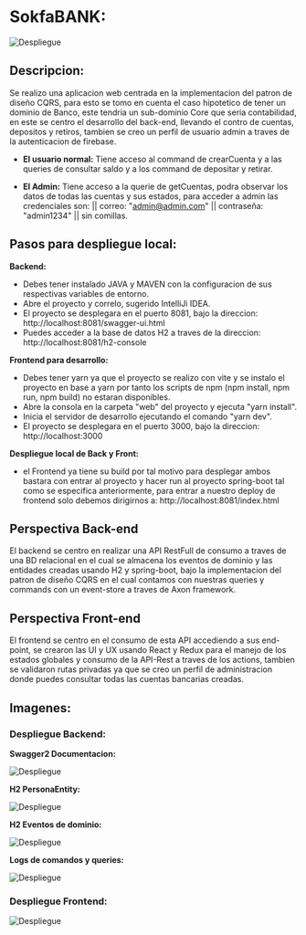 # SokfaBANK:

![Despliegue](https://res.cloudinary.com/df8qzqymf/image/upload/v1642782652/Captura_de_pantalla_2022-01-21_112040_px8wl6.png)

## Descripcion:

Se realizo una aplicacion web centrada en la implementacion del patron de diseño CQRS, para esto se tomo en cuenta el caso hipotetico
de tener un dominio de Banco, este tendria un sub-dominio Core que seria contabilidad, en este se centro el
desarrollo del back-end, llevando el contro de cuentas, depositos y retiros, tambien se creo un perfil de usuario 
admin a traves de la autenticacion de firebase.

- **El usuario normal:**
  Tiene acceso al command de crearCuenta y a las queries de consultar saldo y a los command de depositar y retirar.

- **El Admin:**
  Tiene acceso a la querie de getCuentas, podra observar los datos de todas las cuentas y sus estados, para acceder a admin las credenciales
  son: || correo: "admin@admin.com" || contraseña: "admin1234" || sin comillas.
  
## Pasos para despliegue local:
 
 **Backend:**
 
  - Debes tener instalado JAVA y MAVEN con la configuracion de sus respectivas variables de entorno.
  - Abre el proyecto y correlo, sugerido IntelliJi IDEA.
  - El proyecto se desplegara en el puerto 8081, bajo la direccion: http://localhost:8081/swagger-ui.html
  - Puedes acceder a la base de datos H2 a traves de la direccion: http://localhost:8081/h2-console
  
  **Frontend para desarrollo:**
  
  - Debes tener yarn ya que el proyecto se realizo con vite y se instalo el proyecto en base a yarn por tanto los scripts de 
    npm (npm install, npm run, npm build) no estaran disponibles.
  - Abre la consola en la carpeta "web" del proyecto y ejecuta "yarn install".
  - Inicia el servidor de desarrollo ejecutando el comando "yarn dev".
  - El proyecto se desplegara en el puerto 3000, bajo la direccion: http://localhost:3000

  **Despliegue local de Back y Front:**
  
  - el Frontend ya tiene su build por tal motivo para desplegar ambos bastara con entrar al proyecto y hacer run al proyecto spring-boot tal como
    se especifica anteriormente, para entrar a nuestro deploy de frontend solo debemos dirigirnos a: http://localhost:8081/index.html

## Perspectiva Back-end

El backend se centro en realizar una API RestFull de consumo a traves de una BD relacional en el cual se almacena
los eventos de dominio y las entidades creadas usando H2 y spring-boot, bajo la implementacion del patron de diseño 
CQRS en el cual contamos con nuestras queries y commands con un event-store a traves de Axon framework.

## Perspectiva Front-end

El frontend se centro en el consumo de esta API accediendo a sus end-point, se crearon las UI y UX usando React y 
Redux para el manejo de los estados globales y consumo de la API-Rest a traves de los actions, tambien se validaron rutas privadas ya
que se creo un perfil de administracion donde puedes consultar todas las cuentas bancarias creadas.

## Imagenes:

### Despliegue Backend:

**Swagger2 Documentacion:**

![Despliegue](https://res.cloudinary.com/df8qzqymf/image/upload/v1642782652/Captura_de_pantalla_2022-01-21_112218_wzshrf.png)

**H2 PersonaEntity:**

![Despliegue](https://res.cloudinary.com/df8qzqymf/image/upload/v1642782652/Captura_de_pantalla_2022-01-21_112255_jzn1yu.png)

**H2 Eventos de dominio:**

![Despliegue](https://res.cloudinary.com/df8qzqymf/image/upload/v1642782652/Captura_de_pantalla_2022-01-21_112323_bxrcvo.png)

**Logs de comandos y queries:**

![Despliegue](https://res.cloudinary.com/df8qzqymf/image/upload/v1642782652/Captura_de_pantalla_2022-01-21_112531_ikt08z.png)

### Despliegue Frontend:

![Despliegue](https://res.cloudinary.com/df8qzqymf/image/upload/v1642782652/Captura_de_pantalla_2022-01-21_112109_ynt3va.png)
